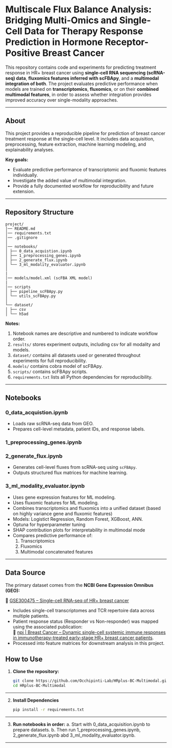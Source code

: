 
# Multiscale Flux Balance Analysis: Bridging Multi-Omics and Single-Cell Data for Therapy Response Prediction in Hormone Receptor-Positive Breast Cancer

This repository contains code and experiments for predicting treatment response in HR+ breast cancer using **single-cell RNA sequencing (scRNA-seq) data**, **fluxomics features inferred with scFBApy**, and a **multimodal integration of both**. The project evaluates predictive performance when models are trained on **transcriptomics**, **fluxomics**, or on their **combined multimodal features**, in order to assess whether integration provides improved accuracy over single-modality approaches.

---

## About

This project provides a reproducible pipeline for prediction of breast cancer treatment response at the single-cell level. It includes data acquisition, preprocessing, feature extraction, machine learning modeling, and explainability analyses.

**Key goals:**
- Evaluate predictive performance of transcriptomic and fluxomic features individually.
- Investigate the added value of multimodal integration.
- Provide a fully documented workflow for reproducibility and future extension.

---

## Repository Structure
```
project/
│── README.md
│── requirements.txt
│── .gitignore
│
│── notebooks/ 
│ ├── 0_data_acquistion.ipynb
│ ├── 1_preprocessing_genes.ipynb
│ ├── 2_generate_flux.ipynb
│ └── 3_ml_modality_evaluator.ipynb
│
|
│── models/model.xml (scFBA XML model) 
|
│── scripts
│ ├── pipeline_scFBApy.py
│ └── utils_scFBApy.py
│
└── dataset/
│ ├── csv
│ └── h5ad

```

**Notes:**
1. Notebook names are descriptive and numbered to indicate workflow order.  
2. `results/` stores experiment outputs, including csv for all modality and models.
3. `dataset/` contains all datasets used or generated throughout experiments for full reproducibility.
4. `models/` contains cobra model of scFBApy.
5. `scripts/` contains scFBApy scripts.
6. `requirements.txt` lists all Python dependencies for reproducibility.

---

## Notebooks

### 0_data_acquistion.ipynb
- Loads raw scRNA-seq data from GEO.  
- Prepares cell-level metadata, patient IDs, and response labels.  

### 1_preprocessing_genes.ipynb

### 2_generate_flux.ipynb
- Generates cell-level fluxes from scRNA-seq using `scFBApy`.    
- Outputs structured flux matrices for machine learning.

### 3_ml_modality_evaluator.ipynb 
- Uses gene expression features for ML modeling.  
- Uses fluxomic features for ML modeling.
- Combines transcriptomics and fluxomics into a unified dataset (based on highly variance gene and fluxomic features) 
- Models: Logistict Regression, Random Forest, XGBoost, ANN.
- Optuna for hyperparameter tuning
- SHAP contribution plots for interpretability in multimodal mode
- Compares predictive performance of:
  1. Transcriptomics
  2. Fluxomics
  3. Multimodal concatenated features

---

## Data Source

The primary dataset comes from the **NCBI Gene Expression Omnibus (GEO):**  

🔗 [GSE300475 – Single-cell RNA-seq of HR+ breast cancer](https://www.ncbi.nlm.nih.gov/geo/query/acc.cgi?acc=GSE300475)  

- Includes single-cell transcriptomes and TCR repertoire data across multiple patients.   
- Patient response status (Responder vs Non-responder) was mapped using the associated publication:  
  🔗 [npj | Breast Cancer – Dynamic single-cell systemic immune responses in immunotherapy-treated early-stage HR+ breast cancer patients](https://www.nature.com/articles/s41523-025-00776-1).  
- Processed into feature matrices for downstream analysis in this project.


## How to Use

1. **Clone the repository:**
   ```bash
   git clone https://github.com/Occhipinti-Lab/HRplus-BC-Multimodal.git
   cd HRplus-BC-Multimodal
---
2. **Install Dependencies**
    ```bash
    pip install -r requirements.txt
---
3. **Run notebooks in order:**
    a. Start with 0_data_acquisition.ipynb to prepare datasets.
    b. Then run 1_preprocessing_genes.ipynb, 2_generate_flux.ipynb abd 3_ml_modality_evaluator.ipynb.
---
